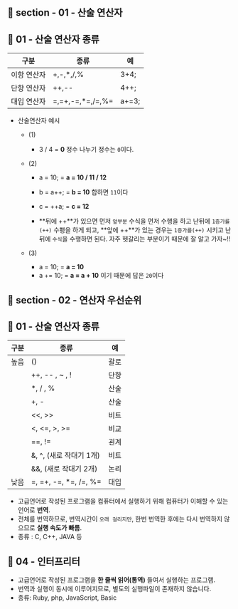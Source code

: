 ## 📝 section - 01 - 산술 연산자

## 📍 01 - 산술 연산자 종류

   |구분|종류|예|
   |----|----------|------|
   |이항 연산자|+,-,*,/,%|3+4;|
   |단항 연산자|++,--|4++;|
   |대입 연산자|=,=+,-=,*=,/=,%=|a+=3;|

* 산술연산자 예시
    * (1)
        * 3 / 4 = **0** 정수 나누기 정수는 `0`이다.

    * (2)
        * a = 10;  = **a = 10 / 11 / 12**
        * b = a++; = **b = 10** 합하면 `11`이다 
        * c = ++a; = **c = 12**
        
        * **뒤에 ++**가 있으면 먼저 `앞부분` 수식을 먼저 수행을 하고 난뒤에 `1증가를(++)` 수횅을 하게 되고, **앞에 ++**가 있는 경우는 `1증가를(++)` 시키고 난뒤에 `수식`을 수행하면 된다. 자주 헷갈리는 부분이기 때문에 잘 알고 가자~!!  

    * (3)
        * a = 10; = **a = 10**
        * a += 10; = **a = a + 10** 이기 때문에 답은 `20`이다

## 📝 section - 02 - 연산자 우선순위

## 📍 01 - 산술 연산자 종류

   |구분|종류|예|
   |----|----------|------|
   |높음| () |괄로|
   ||++, -- , ~ , ! |단항|
   ||*, / , % |산술|
   ||+, - |산술|
   ||<<, >> |비트|
   ||<, <=, >, >= |비교|
   ||==, != |괸계|
   ||&, ^, (새로 작대기 1개) |비트|
   ||&&, (새로 작대기 2개) |논리|
   |낮음|=, =+, -=, *=, /=, %=|대입|

* 고급언어로 작성된 프로그램을 컴퓨터에서 실행하기 위해 컴퓨터가 이해할 수 있는 언어로 **번역**.
* 전체를 번역하므로, 번역시간이 `오래 걸리지만`, 한번 번역한 후에는 다시 번역하지 않으므로 **실행 속도가 빠름**.
* 종류 : C, C++, JAVA 등

## 📍 04 - 인터프리터

* 고급언어로 작성된 프로그램을 **한 줄씩 읽어(통역)** 들여서 실행하는 프로그램.
* 번역과 실행이 동시에 이루어지므로, 별도의 실행파일이 존재하지 않습니다.
* 종류: Ruby, php, JavaScript, Basic
